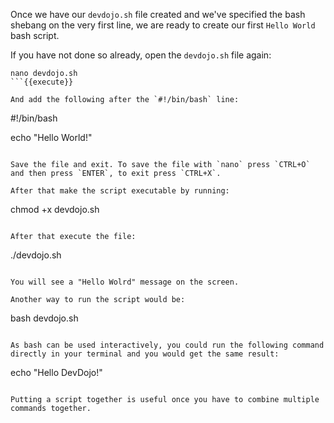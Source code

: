 Once we have our `devdojo.sh` file created and we've specified the bash shebang on the very first line, we are ready to create our first `Hello World` bash script.

If you have not done so already, open the `devdojo.sh` file again:

```
nano devdojo.sh
```{{execute}}

And add the following after the `#!/bin/bash` line:

```
#!/bin/bash

echo "Hello World!"
```

Save the file and exit. To save the file with `nano` press `CTRL+O` and then press `ENTER`, to exit press `CTRL+X`.

After that make the script executable by running:

```
chmod +x devdojo.sh
```{{execute}}

After that execute the file:

```
./devdojo.sh
```{{execute}}

You will see a "Hello Wolrd" message on the screen.

Another way to run the script would be:

```
bash devdojo.sh
```{{execute}}

As bash can be used interactively, you could run the following command directly in your terminal and you would get the same result:

```
echo "Hello DevDojo!"
```{{execute}}

Putting a script together is useful once you have to combine multiple commands together.